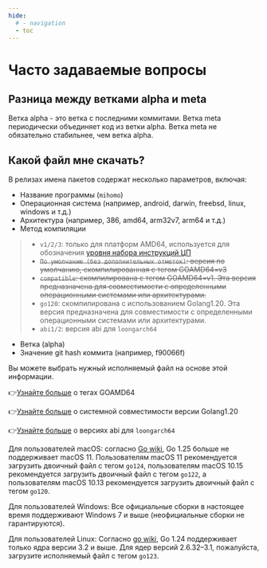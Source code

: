 ```yaml
---
hide:
  # - navigation
  - toc
---
```

# Часто задаваемые вопросы

## Разница между ветками alpha и meta

Ветка alpha - это ветка с последними коммитами. Ветка meta периодически объединяет код из ветки alpha. Ветка meta не обязательно стабильнее, чем ветка alpha.

## Какой файл мне скачать?

В релизах имена пакетов содержат несколько параметров, включая:

* Название программы (`mihomo`)
* Операционная система (например, android, darwin, freebsd, linux, windows и т.д.)
* Архитектура (например, 386, amd64, arm32v7, arm64 и т.д.)
* Метод компиляции
>
> * `v1/2/3`: только для платформ AMD64, используется для обозначения [уровня набора инструкций ЦП](https://en.wikipedia.org/wiki/X86-64#Microarchitecture_levels)
> * ~~`По умолчанию (без дополнительных отметок)`: версия по умолчанию, скомпилированная с тегом GOAMD64=v3~~
> * ~~`compatible`: скомпилирована с тегом GOAMD64=v1. Эта версия предназначена для совместимости с определенными операционными системами или архитектурами.~~
> * `go120`: скомпилирована с использованием Golang1.20. Эта версия предназначена для совместимости с определенными операционными системами или архитектурами.
> * `abi1/2`: версия abi для `loongarch64`
>
* Ветка (alpha)
* Значение git hash коммита (например, f90066f)

Вы можете выбрать нужный исполняемый файл на основе этой информации.

👉[Узнайте больше](https://go.dev/wiki/MinimumRequirements#amd64) о тегах GOAMD64

👉[Узнайте больше](https://go.dev/doc/go1.20#ports) о системной совместимости версии Golang1.20

👉[Узнайте больше](http://www.loongnix.cn/zh/toolchain/Golang/downloads-Go1.21/index.html) о версиях abi для `loongarch64` 

Для пользователей macOS: согласно [Go wiki](https://go.dev/doc/go1.25#darwin), Go 1.25 больше не поддерживает macOS 11. Пользователям macOS 11 рекомендуется загрузить двоичный файл с тегом `go124`, пользователям macOS 10.15 рекомендуется загрузить двоичный файл с тегом `go122`, а пользователям macOS 10.13 рекомендуется загрузить двоичный файл с тегом `go120`.

Для пользователей Windows: Все официальные сборки в настоящее время поддерживают Windows 7 и выше (неофициальные сборки не гарантируются).

Для пользователей Linux: Согласно [go wiki](https://go.dev/doc/go1.24#linux), Go 1.24 поддерживает только ядра версии 3.2 и выше. Для ядер версий 2.6.32–3.1, пожалуйста, загрузите исполняемый файл с тегом `go123`.
